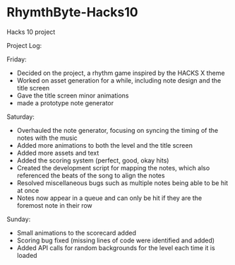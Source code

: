 # RhymthByte-Hacks10
 Hacks 10 project

 Project Log:

 Friday:
 - Decided on the project, a rhythm game inspired by the HACKS X theme
 - Worked on asset generation for a while, including note design and the title screen
 - Gave the title screen minor animations
 - made a prototype note generator

 Saturday:
 - Overhauled the note generator, focusing on syncing the timing of the notes with the music
 - Added more animations to both the level and the title screen
 - Added more assets and text
 - Added the scoring system (perfect, good, okay hits)
 - Created the development script for mapping the notes, which also referenced the beats of the song to align the notes
 - Resolved miscellaneous bugs such as multiple notes being able to be hit at once
 - Notes now appear in a queue and can only be hit if they are the foremost note in their row

Sunday:
- Small animations to the scorecard added
- Scoring bug fixed (missing lines of code were identified and added)
- Added API calls for random backgrounds for the level each time it is loaded